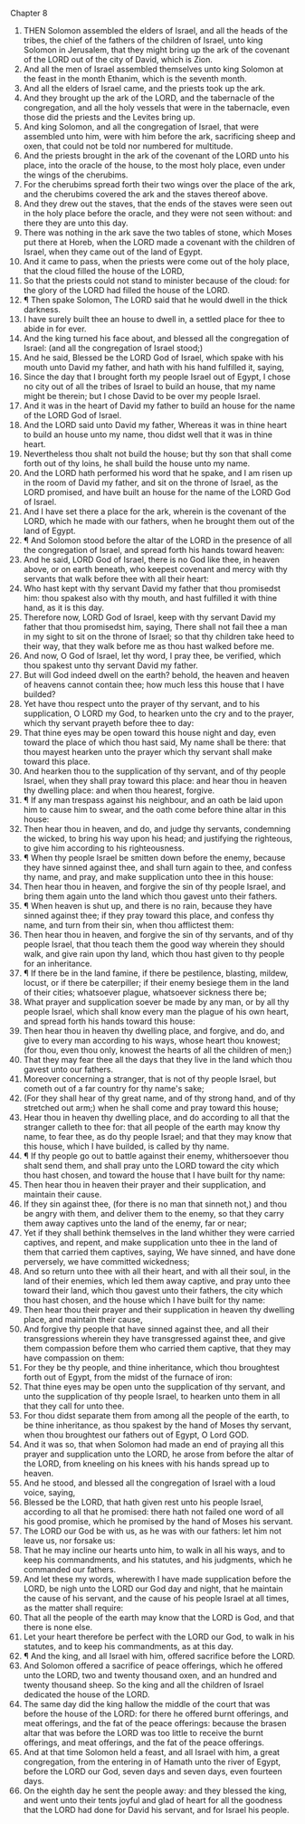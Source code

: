 

Chapter 8

1. THEN Solomon assembled the elders of Israel, and all the heads of the tribes, the chief of the fathers of the children of Israel, unto king Solomon in Jerusalem, that they might bring up the ark of the covenant of the LORD out of the city of David, which is Zion.
2. And all the men of Israel assembled themselves unto king Solomon at the feast in the month Ethanim, which is the seventh month.
3. And all the elders of Israel came, and the priests took up the ark.
4. And they brought up the ark of the LORD, and the tabernacle of the congregation, and all the holy vessels that were in the tabernacle, even those did the priests and the Levites bring up.
5. And king Solomon, and all the congregation of Israel, that were assembled unto him, were with him before the ark, sacrificing sheep and oxen, that could not be told nor numbered for multitude.
6. And the priests brought in the ark of the covenant of the LORD unto his place, into the oracle of the house, to the most holy place, even under the wings of the cherubims.
7. For the cherubims spread forth their two wings over the place of the ark, and the cherubims covered the ark and the staves thereof above.
8. And they drew out the staves, that the ends of the staves were seen out in the holy place before the oracle, and they were not seen without: and there they are unto this day.
9. There was nothing in the ark save the two tables of stone, which Moses put there at Horeb, when the LORD made a covenant with the children of Israel, when they came out of the land of Egypt.
10. And it came to pass, when the priests were come out of the holy place, that the cloud filled the house of the LORD,
11. So that the priests could not stand to minister because of the cloud: for the glory of the LORD had filled the house of the LORD.
12. ¶ Then spake Solomon, The LORD said that he would dwell in the thick darkness.
13. I have surely built thee an house to dwell in, a settled place for thee to abide in for ever.
14. And the king turned his face about, and blessed all the congregation of Israel: (and all the congregation of Israel stood;)
15. And he said, Blessed be the LORD God of Israel, which spake with his mouth unto David my father, and hath with his hand fulfilled it, saying,
16. Since the day that I brought forth my people Israel out of Egypt, I chose no city out of all the tribes of Israel to build an house, that my name might be therein; but I chose David to be over my people Israel.
17. And it was in the heart of David my father to build an house for the name of the LORD God of Israel.
18. And the LORD said unto David my father, Whereas it was in thine heart to build an house unto my name, thou didst well that it was in thine heart.
19. Nevertheless thou shalt not build the house; but thy son that shall come forth out of thy loins, he shall build the house unto my name.
20. And the LORD hath performed his word that he spake, and I am risen up in the room of David my father, and sit on the throne of Israel, as the LORD promised, and have built an house for the name of the LORD God of Israel.
21. And I have set there a place for the ark, wherein is the covenant of the LORD, which he made with our fathers, when he brought them out of the land of Egypt.
22. ¶ And Solomon stood before the altar of the LORD in the presence of all the congregation of Israel, and spread forth his hands toward heaven:
23. And he said, LORD God of Israel, there is no God like thee, in heaven above, or on earth beneath, who keepest covenant and mercy with thy servants that walk before thee with all their heart:
24. Who hast kept with thy servant David my father that thou promisedst him: thou spakest also with thy mouth, and hast fulfilled it with thine hand, as it is this day.
25. Therefore now, LORD God of Israel, keep with thy servant David my father that thou promisedst him, saying, There shall not fail thee a man in my sight to sit on the throne of Israel; so that thy children take heed to their way, that they walk before me as thou hast walked before me.
26. And now, O God of Israel, let thy word, I pray thee, be verified, which thou spakest unto thy servant David my father.
27. But will God indeed dwell on the earth?  behold, the heaven and heaven of heavens cannot contain thee; how much less this house that I have builded?
28. Yet have thou respect unto the prayer of thy servant, and to his supplication, O LORD my God, to hearken unto the cry and to the prayer, which thy servant prayeth before thee to day:
29. That thine eyes may be open toward this house night and day, even toward the place of which thou hast said, My name shall be there: that thou mayest hearken unto the prayer which thy servant shall make toward this place.
30. And hearken thou to the supplication of thy servant, and of thy people Israel, when they shall pray toward this place: and hear thou in heaven thy dwelling place: and when thou hearest, forgive.
31. ¶ If any man trespass against his neighbour, and an oath be laid upon him to cause him to swear, and the oath come before thine altar in this house:
32. Then hear thou in heaven, and do, and judge thy servants, condemning the wicked, to bring his way upon his head; and justifying the righteous, to give him according to his righteousness.
33. ¶ When thy people Israel be smitten down before the enemy, because they have sinned against thee, and shall turn again to thee, and confess thy name, and pray, and make supplication unto thee in this house:
34. Then hear thou in heaven, and forgive the sin of thy people Israel, and bring them again unto the land which thou gavest unto their fathers.
35. ¶ When heaven is shut up, and there is no rain, because they have sinned against thee; if they pray toward this place, and confess thy name, and turn from their sin, when thou afflictest them:
36. Then hear thou in heaven, and forgive the sin of thy servants, and of thy people Israel, that thou teach them the good way wherein they should walk, and give rain upon thy land, which thou hast given to thy people for an inheritance.
37. ¶ If there be in the land famine, if there be pestilence, blasting, mildew, locust, or if there be caterpiller; if their enemy besiege them in the land of their cities; whatsoever plague, whatsoever sickness there be;
38. What prayer and supplication soever be made by any man, or by all thy people Israel, which shall know every man the plague of his own heart, and spread forth his hands toward this house:
39. Then hear thou in heaven thy dwelling place, and forgive, and do, and give to every man according to his ways, whose heart thou knowest; (for thou, even thou only, knowest the hearts of all the children of men;)
40. That they may fear thee all the days that they live in the land which thou gavest unto our fathers.
41. Moreover concerning a stranger, that is not of thy people Israel, but cometh out of a far country for thy name's sake;
42. (For they shall hear of thy great name, and of thy strong hand, and of thy stretched out arm;) when he shall come and pray toward this house;
43. Hear thou in heaven thy dwelling place, and do according to all that the stranger calleth to thee for: that all people of the earth may know thy name, to fear thee, as do thy people Israel; and that they may know that this house, which I have builded, is called by thy name.
44. ¶ If thy people go out to battle against their enemy, whithersoever thou shalt send them, and shall pray unto the LORD toward the city which thou hast chosen, and toward the house that I have built for thy name:
45. Then hear thou in heaven their prayer and their supplication, and maintain their cause.
46. If they sin against thee, (for there is no man that sinneth not,) and thou be angry with them, and deliver them to the enemy, so that they carry them away captives unto the land of the enemy, far or near;
47. Yet if they shall bethink themselves in the land whither they were carried captives, and repent, and make supplication unto thee in the land of them that carried them captives, saying, We have sinned, and have done perversely, we have committed wickedness;
48. And so return unto thee with all their heart, and with all their soul, in the land of their enemies, which led them away captive, and pray unto thee toward their land, which thou gavest unto their fathers, the city which thou hast chosen, and the house which I have built for thy name:
49. Then hear thou their prayer and their supplication in heaven thy dwelling place, and maintain their cause,
50. And forgive thy people that have sinned against thee, and all their transgressions wherein they have transgressed against thee, and give them compassion before them who carried them captive, that they may have compassion on them:
51. For they be thy people, and thine inheritance, which thou broughtest forth out of Egypt, from the midst of the furnace of iron:
52. That thine eyes may be open unto the supplication of thy servant, and unto the supplication of thy people Israel, to hearken unto them in all that they call for unto thee.
53. For thou didst separate them from among all the people of the earth, to be thine inheritance, as thou spakest by the hand of Moses thy servant, when thou broughtest our fathers out of Egypt, O Lord GOD.
54. And it was so, that when Solomon had made an end of praying all this prayer and supplication unto the LORD, he arose from before the altar of the LORD, from kneeling on his knees with his hands spread up to heaven.
55. And he stood, and blessed all the congregation of Israel with a loud voice, saying,
56. Blessed be the LORD, that hath given rest unto his people Israel, according to all that he promised: there hath not failed one word of all his good promise, which he promised by the hand of Moses his servant.
57. The LORD our God be with us, as he was with our fathers: let him not leave us, nor forsake us:
58. That he may incline our hearts unto him, to walk in all his ways, and to keep his commandments, and his statutes, and his judgments, which he commanded our fathers.
59. And let these my words, wherewith I have made supplication before the LORD, be nigh unto the LORD our God day and night, that he maintain the cause of his servant, and the cause of his people Israel at all times, as the matter shall require:
60. That all the people of the earth may know that the LORD is God, and that there is none else.
61. Let your heart therefore be perfect with the LORD our God, to walk in his statutes, and to keep his commandments, as at this day.
62. ¶ And the king, and all Israel with him, offered sacrifice before the LORD.
63. And Solomon offered a sacrifice of peace offerings, which he offered unto the LORD, two and twenty thousand oxen, and an hundred and twenty thousand sheep.  So the king and all the children of Israel dedicated the house of the LORD.
64. The same day did the king hallow the middle of the court that was before the house of the LORD: for there he offered burnt offerings, and meat offerings, and the fat of the peace offerings: because the brasen altar that was before the LORD was too little to receive the burnt offerings, and meat offerings, and the fat of the peace offerings.
65. And at that time Solomon held a feast, and all Israel with him, a great congregation, from the entering in of Hamath unto the river of Egypt, before the LORD our God, seven days and seven days, even fourteen days.
66. On the eighth day he sent the people away: and they blessed the king, and went unto their tents joyful and glad of heart for all the goodness that the LORD had done for David his servant, and for Israel his people.
